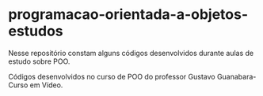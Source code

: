 # programacao-orientada-a-objetos-estudos
Nesse repositório constam alguns códigos desenvolvidos durante aulas de estudo sobre POO.

Códigos desenvolvidos no curso de POO do professor Gustavo Guanabara- Curso em Vídeo.
